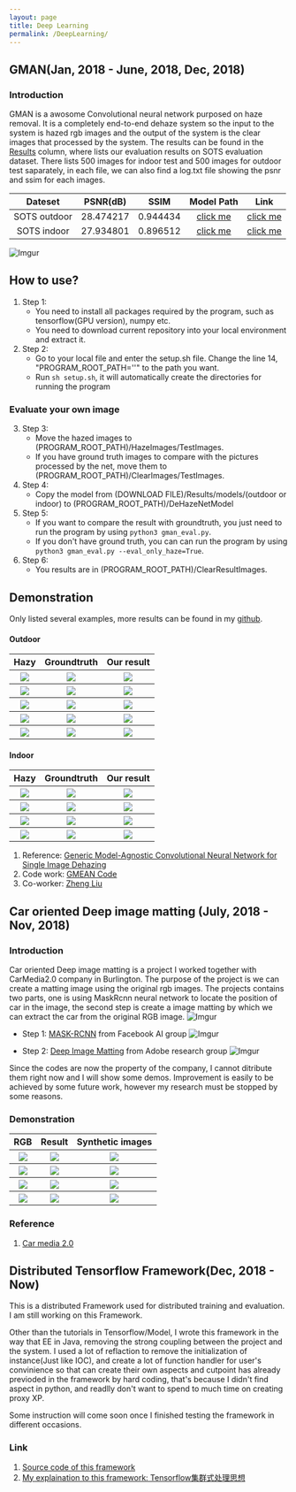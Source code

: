 ```yaml
---
layout: page
title: Deep Learning
permalink: /DeepLearning/
---
```

## GMAN(Jan, 2018 - June, 2018, Dec, 2018)
### Introduction
GMAN is a awosome Convolutional neural network purposed on haze removal. It is a completely end-to-end dehaze system so the input to the system is hazed rgb images and the output of the system is the clear images that processed by the system. The results can be found in the [Results](https://github.com/Seanforfun/GMAN_Net_Haze_Removal/tree/master/Results) column, where lists our evaluation results on SOTS evaluation dataset. There lists 500 images for indoor test and 500 images for outdoor test saparately, in each file, we can also find a log.txt file showing the psnr and ssim for each images.

| Dateset | PSNR(dB) | SSIM | Model Path | Link |
| :-: | :-: | :-: |  :-: | :-: |
| SOTS outdoor | 28.474217 | 0.944434 | [click me](https://github.com/Seanforfun/GMAN_Net_Haze_Removal/tree/master/Results/models/outdoor) | [click me](https://github.com/Seanforfun/GMAN_Net_Haze_Removal/tree/master/Results/Outdoor) |
| SOTS indoor | 27.934801 | 0.896512 | [click me](https://github.com/Seanforfun/GMAN_Net_Haze_Removal/tree/master/Results/models/indoor) | [click me](https://github.com/Seanforfun/GMAN_Net_Haze_Removal/tree/master/Results/Indoor) |

![Imgur](https://i.imgur.com/HfPpj6Q.png)

## How to use?
1. Step 1:
    * You need to install all packages required by the program, such as tensorflow(GPU version), numpy etc.
    * You need to download current repository into your local environment and extract it.
2. Step 2:
    * Go to your local file and enter the setup.sh file. Change the line 14, "PROGRAM_ROOT_PATH=''" to the path you want.
    * Run ```sh setup.sh```, it will automatically create the directories for running the program

### Evaluate your own image
3. Step 3:
    * Move the hazed images to (PROGRAM_ROOT_PATH)/HazeImages/TestImages.
    * If you have ground truth images to compare with the pictures processed by the net, move them to (PROGRAM_ROOT_PATH)/ClearImages/TestImages.
4. Step 4:
    * Copy the model from (DOWNLOAD FILE)/Results/models/(outdoor or indoor) to (PROGRAM_ROOT_PATH)/DeHazeNetModel
5. Step 5:
    * If you want to compare the result with groundtruth, you just need to run the program by using ```python3 gman_eval.py```.
    * If you don't have ground truth, you can can run the program by using ```python3 gman_eval.py --eval_only_haze=True```.
6. Step 6:
    * You results are in (PROGRAM_ROOT_PATH)/ClearResultImages.

## Demonstration
Only listed several examples, more results can be found in my [github](https://github.com/Seanforfun/GMAN_Net_Haze_Removal/tree/master/Results).
#### Outdoor
<table>
	<tr>
		<th>Hazy</th>
		<th>Groundtruth</th>
		<th>Our result</th>	
	</tr>
	<tr>
		<th><img src="https://i.imgur.com/8S6cpRe.jpg"/></th>		
		<th><img src="https://i.imgur.com/fUhQuld.png"/></th>
		<th><img src="https://i.imgur.com/jOLhygU.jpg"/></th>
	</tr>
	<tr>
		<th><img src="https://i.imgur.com/deNcv4O.jpg"/></th>		
		<th><img src="https://i.imgur.com/L66qRbw.png"/></th>
		<th><img src="https://i.imgur.com/miDdMgk.jpg"/></th>
	</tr>
	<tr>
		<th><img src="https://i.imgur.com/rFTGcVD.jpg"/></th>		
		<th><img src="https://i.imgur.com/aSmMOJE.png"/></th>
		<th><img src="https://i.imgur.com/r1YPHym.jpg"/></th>
	</tr>
	<tr>
		<th><img src="https://i.imgur.com/iBE5sGw.jpg"/></th>		
		<th><img src="https://i.imgur.com/u6HY6qE.png"/></th>
		<th><img src="https://i.imgur.com/x2Uu3Tc.jpg"/></th>
	</tr>
	<tr>
		<th><img src="https://i.imgur.com/cVtaJnm.jpg"/></th>		
		<th><img src="https://i.imgur.com/4QKZdHa.png"/></th>
		<th><img src="https://i.imgur.com/wQ6SmiQ.jpg"/></th>
	</tr>
</table>

#### Indoor
<table>
	<tr>
		<th>Hazy</th>
		<th>Groundtruth</th>
		<th>Our result</th>	
	</tr>
	<tr>
		<th><img src="https://i.imgur.com/81MUWBh.png"/></th>		
		<th><img src="https://i.imgur.com/bsqSWNC.png"/></th>
		<th><img src="https://i.imgur.com/pBhsVG8.jpg"/></th>
	</tr>
	<tr>
		<th><img src="https://i.imgur.com/UrDTN2G.png"/></th>		
		<th><img src="https://i.imgur.com/75yuyRw.png"/></th>
		<th><img src="https://i.imgur.com/Y7TbUOR.jpg"/></th>
	</tr>
	<tr>
		<th><img src="https://i.imgur.com/rx5jrpd.png"/></th>		
		<th><img src="https://i.imgur.com/7cPB8Wg.png"/></th>
		<th><img src="https://i.imgur.com/fFIwaMG.jpg"/></th>
	</tr>
	<tr>
		<th><img src="https://i.imgur.com/9bWE6zj.png"/></th>		
		<th><img src="https://i.imgur.com/fbAWMTg.png"/></th>
		<th><img src="https://i.imgur.com/r6GiyXj.jpg"/></th>
	</tr>	
</table>

1. Reference: [Generic Model-Agnostic Convolutional Neural Network for Single Image Dehazing](https://arxiv.org/abs/1810.02862)
2. Code work: [GMEAN Code](https://github.com/Seanforfun/GMAN_Net_Haze_Removal)
3. Co-worker: [Zheng Liu](https://github.com/MintcakeDotCom)


## Car oriented Deep image matting (July, 2018 - Nov, 2018)
### Introduction
Car oriented Deep image matting is a project I worked together with CarMedia2.0 company in Burlington. The purpose of the project is we can create a matting image using the original rgb images. The projects contains two parts, one is using MaskRcnn neural network to locate the position of car in the image, the second step is create a image matting by which we can extract the car from the original RGB image.
![Imgur](https://i.imgur.com/1h8wd0M.png)

* Step 1: [MASK-RCNN](https://arxiv.org/pdf/1703.06870.pdf) from Facebook AI group
![Imgur](https://i.imgur.com/4hOnfrJ.png)

* Step 2: [Deep Image Matting](https://arxiv.org/pdf/1703.03872.pdf) from Adobe research group
![Imgur](https://i.imgur.com/lPmd2QJ.png)

Since the codes are now the property of the company, I cannot ditribute them right now and I will show some demos. Improvement is easily to be achieved by some future work, however my research must be stopped by some reasons.

### Demonstration
<table>
	<tr>
		<th>RGB</th>
		<th>Result</th>
		<th>Synthetic images</th>
	</tr>
	<tr>
		<th><img src="https://i.imgur.com/NkjvE1R.png"/></th>		
		<th><img src="https://i.imgur.com/AsIfjDY.png"/></th>
		<th><img src="https://i.imgur.com/Gt0g1BY.png"/></th>
	</tr>
	<tr>
		<th><img src="https://i.imgur.com/6pwUJ7e.png"/></th>		
		<th><img src="https://i.imgur.com/1c80v6C.png"/></th>
		<th><img src="https://i.imgur.com/eYHD8iu.png"/></th>
	</tr>
	<tr>
		<th><img src="https://i.imgur.com/o8dZuh7.png"/></th>		
		<th><img src="https://i.imgur.com/SJb4oTI.png"/></th>
		<th><img src="https://i.imgur.com/cNaFwB5.png"/></th>
	</tr>
	<tr>
		<th><img src="https://i.imgur.com/Hjgy4Ey.png"/></th>		
		<th><img src="https://i.imgur.com/4ZkOAdB.png"/></th>
		<th><img src="https://i.imgur.com/Vp0Je1W.png"/></th>
	</tr>
</table>

### Reference
1. [Car media 2.0](http://www.carpics2p0.com/)

## Distributed Tensorflow Framework(Dec, 2018 - Now)
This is a distributed Framework used for distributed training and evaluation. I am still working on this Framework.

Other than the tutorials in Tensorflow/Model, I wrote this framework in the way that EE in Java, removing the strong coupling between the project and the system. I used a lot of reflaction to remove the initialization of instance(Just like IOC), and create a lot of function handler for user's convinience so that can create their own aspects and cutpoint has already previoded in the framework by hard coding, that's because I didn't find aspect in python, and readlly don't want to spend to much time on creating proxy XP.

Some instruction will come soon once I finished testing the framework in different occasions.

### Link
1. [Source code of this framework](https://github.com/Seanforfun/Distributed-Tensorflow-Framework)
2. [My explaination to this framework: Tensorflow集群式处理思想](https://seanforfun.github.io/deeplearning/2018/12/03/DistributeTensorflowFramework.html)
